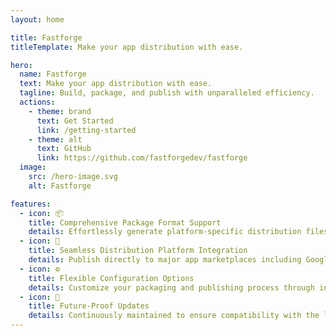 ```yaml
---
layout: home

title: Fastforge
titleTemplate: Make your app distribution with ease.

hero:
  name: Fastforge
  text: Make your app distribution with ease.
  tagline: Build, package, and publish with unparalleled efficiency.
  actions:
    - theme: brand
      text: Get Started
      link: /getting-started
    - theme: alt
      text: GitHub
      link: https://github.com/fastforgedev/fastforge
  image:
    src: /hero-image.svg
    alt: Fastforge

features:
  - icon: 📦
    title: Comprehensive Package Format Support
    details: Effortlessly generate platform-specific distribution files including APK, IPA, and desktop installation packages.
  - icon: 📱
    title: Seamless Distribution Platform Integration
    details: Publish directly to major app marketplaces including Google Play Store and Apple App Store, streamlining your release workflow.
  - icon: ⚙️
    title: Flexible Configuration Options
    details: Customize your packaging and publishing process through intuitive yet powerful configuration settings.
  - icon: 🔄
    title: Future-Proof Updates
    details: Continuously maintained to ensure compatibility with the latest Flutter framework and platform requirements.
---
```

